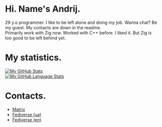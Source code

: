 # Hi. Name's Andrij.

29 y.o programmer. I like to be left alone and doing my job. Wanna chat? Be my guest. My contacts are down in the readme.  
Primarily work with Zig now. Worked with C++ before. I liked it. But Zig is too good to be left behind yet.  

# My statistics.

[![My GitHub Stats](https://github-readme-stats.vercel.app/api/?username=nitrogenez&count_private=true&theme=tokyonight&showicons=true)]()  
[![My GitHub Language Stats](https://github-readme-stats.vercel.app/api/top-langs/?username=nitrogenez&langs_count=5&theme=tokyonight)]()

# Contacts.

+ [Matrix](https://matrix.to/#/@nitrogenez:matrix.org)
+ [Fediverse (ua)](https://pl.m0e.space/users/nitrogenez)
+ [Fediverse (en)](https://social.linux.pizza/@nitrogenez)
